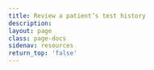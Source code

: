 ```yaml
---
title: Review a patient’s test history
description:
layout: page
class: page-docs
sidenav: resources
return_top: 'false'
---
```

